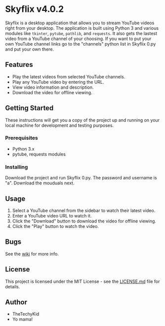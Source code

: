 # Skyflix v4.0.2

Skyflix is a desktop application that allows you to stream YouTube videos right from your desktop. The application is built using Python 3 and various modules like `tkinter`, `pytube`, `pathlib`, and `requests`. It also gets the lastest video from a YouTube channel of your choosing. If you want to put your own YouTube channel links go to the "channels" python list in Skyflix 0.py and put your own there.

## Features

* Play the latest videos from selected YouTube channels.
* Play any YouTube video by entering the URL.
* View video information and description.
* Download the video for offline viewing.

## Getting Started

These instructions will get you a copy of the project up and running on your local machine for development and testing purposes.

### Prerequisites

* Python 3.x
* pytube, requests modules

### Installing

Download the project and run Skyflix 0.py. The password and username is "a".
Download the mouduals next.

## Usage

1. Select a YouTube channel from the sidebar to watch their latest video.
2. Enter a YouTube video URL to watch it.
3. Click the "Download" button to download the video for offline viewing.
4. Click the "Play" button to watch the video.

## Bugs

See the [wiki](https://github.com/TheTechyKid/Skyflix-v4.0.2/wiki/Issues-On-Skyflix) for more info.

## License

This project is licensed under the MIT License - see the [LICENSE.md](https://github.com/TheTechyKid/Skyflix-v4.0.2/blob/main/LICENSE) file for details.

## Author

* TheTechyKid
* Yo mama!
